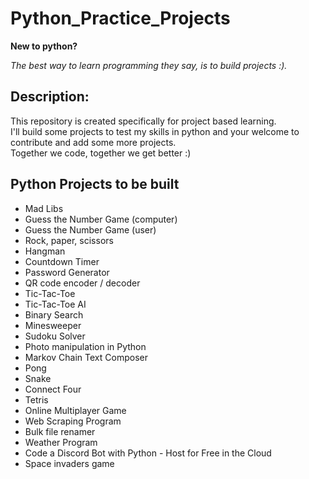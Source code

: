 # Python_Practice_Projects

**New to python?**

_The best way to learn programming they say, is to build projects :)._

## Description:
This repository is created specifically for project based learning.\
I'll build some projects to test my skills in python and your welcome to contribute and add some more projects.\
Together we code, together we get better :)

## Python Projects to be built
- Mad Libs
- Guess the Number Game (computer)
- Guess the Number Game (user)
- Rock, paper, scissors
- Hangman
- Countdown Timer
- Password Generator
- QR code encoder / decoder
- Tic-Tac-Toe
- Tic-Tac-Toe AI
- Binary Search
- Minesweeper
- Sudoku Solver
- Photo manipulation in Python
- Markov Chain Text Composer
- Pong
- Snake
- Connect Four
- Tetris
- Online Multiplayer Game
- Web Scraping Program
- Bulk file renamer
- Weather Program
- Code a Discord Bot with Python \- Host for Free in the Cloud
- Space invaders game
